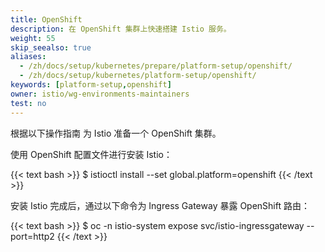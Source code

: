 ```yaml
---
title: OpenShift
description: 在 OpenShift 集群上快速搭建 Istio 服务。
weight: 55
skip_seealso: true
aliases:
  - /zh/docs/setup/kubernetes/prepare/platform-setup/openshift/
  - /zh/docs/setup/kubernetes/platform-setup/openshift/
keywords: [platform-setup,openshift]
owner: istio/wg-environments-maintainers
test: no
---
```


根据以下操作指南 为 Istio 准备一个 OpenShift 集群。

使用 OpenShift 配置文件进行安装 Istio：

{{< text bash >}}
$ istioctl install --set global.platform=openshift
{{< /text >}}

安装 Istio 完成后，通过以下命令为 Ingress Gateway 暴露 OpenShift 路由：

{{< text bash >}}
$ oc -n istio-system expose svc/istio-ingressgateway --port=http2
{{< /text >}}
